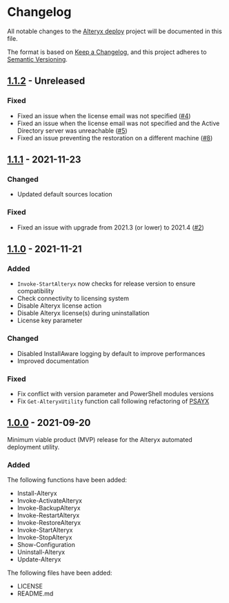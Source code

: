 # Changelog

All notable changes to the [Alteryx deploy](https://github.com/Akaizoku/alteryx-deploy) project will be documented in this file.

The format is based on [Keep a Changelog](https://keepachangelog.com/en/1.0.0/),
and this project adheres to [Semantic Versioning](https://semver.org/spec/v2.0.0.html).

## [1.1.2](https://github.com/Akaizoku/alteryx-deploy/releases/1.1.2) - Unreleased

### Fixed

- Fixed an issue when the license email was not specified ([#4](https://github.com/Akaizoku/alteryx-deploy/issues/4))
- Fixed an issue when the license email was not specified and the Active Directory server was unreachable ([#5](https://github.com/Akaizoku/alteryx-deploy/issues/5))
- Fixed an issue preventing the restoration on a different machine ([#8](https://github.com/Akaizoku/alteryx-deploy/issues/8))

## [1.1.1](https://github.com/Akaizoku/alteryx-deploy/releases/1.1.1) - 2021-11-23

### Changed

- Updated default sources location

### Fixed

- Fixed an issue with upgrade from 2021.3 (or lower) to 2021.4 ([#2](https://github.com/Akaizoku/alteryx-deploy/issues/2))

## [1.1.0](https://github.com/Akaizoku/alteryx-deploy/releases/1.1.0) - 2021-11-21

### Added

- `Invoke-StartAlteryx` now checks for release version to ensure compatibility
- Check connectivity to licensing system
- Disable Alteryx license action
- Disable Alteryx license(s) during uninstallation
- License key parameter

### Changed

- Disabled InstallAware logging by default to improve performances
- Improved documentation

### Fixed

- Fix conflict with version parameter and PowerShell modules versions
- Fix `Get-AlteryxUtility` function call following refactoring of [PSAYX](https://github.com/Akaizoku/PSAYX)

## [1.0.0](https://github.com/Akaizoku/alteryx-deploy/releases/1.0.0) - 2021-09-20

Minimum viable product (MVP) release for the Alteryx automated deployment utility.

### Added

The following functions have been added:

- Install-Alteryx
- Invoke-ActivateAlteryx
- Invoke-BackupAlteryx
- Invoke-RestartAlteryx
- Invoke-RestoreAlteryx
- Invoke-StartAlteryx
- Invoke-StopAlteryx
- Show-Configuration
- Uninstall-Alteryx
- Update-Alteryx

The following files have been added:

- LICENSE
- README.md
